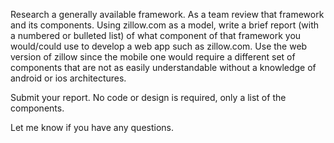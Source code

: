 Research a generally available framework.  As a team review that framework and its components.  Using zillow.com as a model, write a brief report (with a numbered or bulleted list) of what component of that framework you would/could use to develop a web app such as zillow.com.  Use the web version of zillow since the mobile one would require a different set of components that are not as easily understandable without a knowledge of android or ios architectures.

Submit your report.  No code or design is required, only a list of the components.

Let me know if you have any questions.
